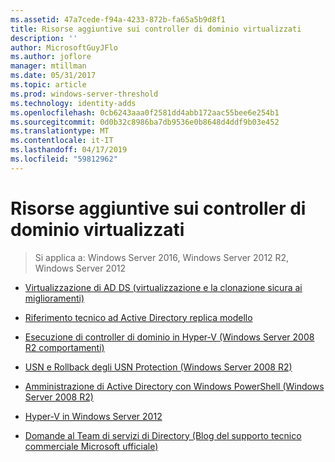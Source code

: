 ```yaml
---
ms.assetid: 47a7cede-f94a-4233-872b-fa65a5b9d8f1
title: Risorse aggiuntive sui controller di dominio virtualizzati
description: ''
author: MicrosoftGuyJFlo
ms.author: joflore
manager: mtillman
ms.date: 05/31/2017
ms.topic: article
ms.prod: windows-server-threshold
ms.technology: identity-adds
ms.openlocfilehash: 0cb6243aaa0f2581dd4abb172aac55bee6e254b1
ms.sourcegitcommit: 0d0b32c8986ba7db9536e0b8648d4ddf9b03e452
ms.translationtype: MT
ms.contentlocale: it-IT
ms.lasthandoff: 04/17/2019
ms.locfileid: "59812962"
---
```

# <a name="virtualized-domain-controller-additional-resources"></a>Risorse aggiuntive sui controller di dominio virtualizzati

>Si applica a: Windows Server 2016, Windows Server 2012 R2, Windows Server 2012

  
-   [Virtualizzazione di AD DS (virtualizzazione e la clonazione sicura ai miglioramenti)](https://go.microsoft.com/fwlink/p/?LinkID=238316)  
  
-   [Riferimento tecnico ad Active Directory replica modello](https://technet.microsoft.com/library/cc782376(v=ws.10).aspx)  
  
-   [Esecuzione di controller di dominio in Hyper-V (Windows Server 2008 R2 comportamenti)](https://technet.microsoft.com/library/dd363553(v=ws.10).aspx)  
  
-   [USN e Rollback degli USN Protection (Windows Server 2008 R2)](https://technet.microsoft.com/library/d2cae85b-41ac-497f-8cd1-5fbaa6740ffe(v=ws.10))  
  
-   [Amministrazione di Active Directory con Windows PowerShell (Windows Server 2008 R2)](https://technet.microsoft.com/library/dd378937(WS.10).aspx)  
  
-   [Hyper-V in Windows Server 2012](https://technet.microsoft.com/library/hh831531.aspx)  
  
-   [Domande al Team di servizi di Directory (Blog del supporto tecnico commerciale Microsoft ufficiale)](http://blogs.technet.com/b/askds)  
  



